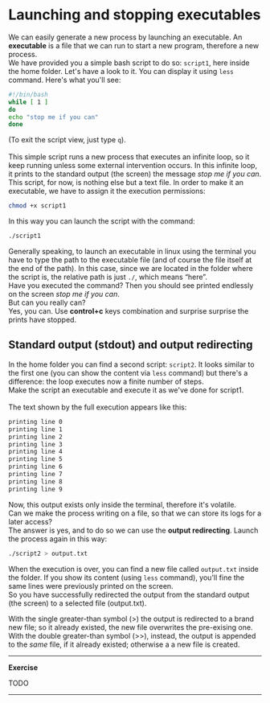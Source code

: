 # Launching and stopping executables

We can easily generate a new process by launching an executable.
An **executable** is a file that we can run to start a new program, therefore a new process. <br>
We have provided you a simple bash script to do so: ``script1``, here inside the home folder. Let's have a look to it. You can display it using `less` command. Here's what you'll see:
```bash
#!/bin/bash
while [ 1 ]
do
echo "stop me if you can"
done
```
(To exit the script view, just type ``q``).<br><br>
This simple script runs a new process that executes an infinite loop, so it keep running unless some external intervention occurs. In this infinite loop,
it prints to the standard output (the screen) the message *stop me if you can*.
<br>
This script, for now, is nothing else but a text file. In order to make it an executable, we have to assign it the execution permissions:
```bash
chmod +x script1
```
In this way you can launch the script with the command:
```bash
./script1
```
Generally speaking, to launch an executable in linux using the terminal you have to type the path to the executable file (and of course the file itself at the end of the path).
In this case, since we are located in the folder where the script is, the relative path is just ``./``, which means “here”.
<br>
Have you executed the command? Then you should see printed endlessly on the screen *stop me if you can*. <br>
But can you really can? <br>
Yes, you can. Use **control+c** keys combination and surprise surprise the prints have stopped.

## Standard output (stdout) and output redirecting

In the home folder you can find a second script: ``script2``. It looks similar to the first one (you can show the content via ``less`` command)
 but there's a difference: the loop executes now a finite number of steps. <br>
Make the script an executable and execute it as we've done for script1.
<br> <br>
The text shown by the full execution appears like this:

```bash
printing line 0
printing line 1
printing line 2
printing line 3
printing line 4
printing line 5
printing line 6
printing line 7
printing line 8
printing line 9
```
Now, this output exists only inside the terminal, therefore it's volatile. <br>
Can we make the process writing on a file, so that we can store its logs for a later access? <br>
The answer is yes, and to do so we can use the **output redirecting**. Launch the process again in this way:

```bash
./script2 > output.txt
```
When the execution is over, you can find a new file called ``output.txt`` inside the folder. If you show its content (using ``less`` command),
you'll fine the same lines were previously printed on the screen. <br>
So you have successfully redirected the output from the standard output (the screen) to a selected file (output.txt).

With the single greater-than symbol (>) the output is redirected to a brand new file; so it already existed, the new file overwrites the pre-exising one. <br>
With the double greater-than symbol (>>), instead, the output is appended to the *same* file, if it already existed; otherwise a a new file is created.

---
**Exercise**

TODO

---

